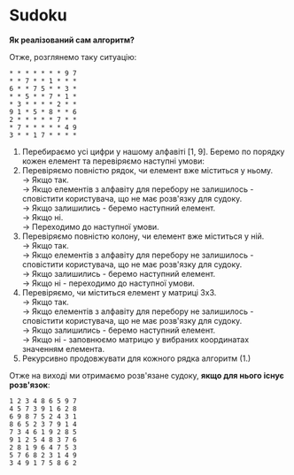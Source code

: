 # Sudoku
**Як реалізований сам алгоритм?**

Отже, розглянемо таку ситуацію:
```
* * * * * * * 9 7
* * 7 * * 1 * * *
6 * * 7 5 * * 3 *
* * 5 * * 7 * 1 *
* 3 * * * * 2 * *
9 1 * 5 * 8 * * 6
2 * * * * * 7 * *
* 7 * * * * * 4 9
3 * * 1 7 * * * *
```

1. Перебираємо усі цифри у нашому алфавіті [1, 9]. Беремо по порядку кожен елемент та перевіряємо наступні умови:  
  1. Перевіряємо повністю рядок, чи елемент вже міститься у ньому.   
    -> Якщо так.   
      -> Якщо елементів з алфавіту для перебору не залишилось - сповістити користувача, що не має розв'язку для судоку.   
      -> Якщо залишились - беремо наступний елемент.   
    -> Якщо ні.  
      -> Переходимо до наступної умови.  
  2. Перевіряємо повністю колону, чи елемент вже міститься у ній.     
    -> Якщо так.  
      -> Якщо елементів з алфавіту для перебору не залишилось - сповістити користувача, що не має розв'язку для судоку.   
      -> Якщо залишились - беремо наступний елемент.   
    -> Якщо ні - переходимо до наступної умови.   
  3. Перевіряємо, чи міститься елемент у матриці 3х3.   
    -> Якщо так.   
      -> Якщо елементів з алфавіту для перебору не залишилось - сповістити користувача, що не має розв'язку для судоку.     
      -> Якщо залишились - беремо наступний елемент.    
    -> Якщо ні - заповнюємо матрицю у вибраних координатах значенням елемента.    
2. Рекурсивно продовжувати для кожного рядка алгоритм (1.)    

Отже на виході ми отримаємо розв'язане судоку, **якщо для нього існує розв'язок**:

```
1 2 3 4 8 6 5 9 7 
4 5 7 3 9 1 6 2 8 
6 9 8 7 5 2 4 3 1 
8 6 5 2 3 7 9 1 4 
7 3 4 6 1 9 2 8 5 
9 1 2 5 4 8 3 7 6 
2 8 1 9 6 4 7 5 3 
5 7 6 8 2 3 1 4 9 
3 4 9 1 7 5 8 6 2 
```
